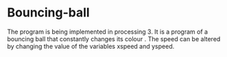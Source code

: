 # Bouncing-ball

The program is being implemented in processing 3.
It is a program of a bouncing ball that constantly changes its colour .
The speed can be altered by changing the value of the variables xspeed and yspeed.

